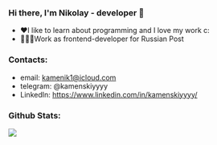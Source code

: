 ### Hi there, I'm Nikolay - developer 👋

- ❤️I like to learn about programming and I love my work с:
- 👨🏼‍💻Work as frontend-developer for Russian Post

### Contacts:

- email: kamenik1@icloud.com
- telegram: @kamenskiyyyy
- LinkedIn: https://www.linkedin.com/in/kamenskiyyyy/

### Github Stats:

<a href="https://github.com/kamenskiyyyy">
  <img src="https://github-readme-stats.vercel.app/api/top-langs/?username=kamenskiyyyy&theme=dark&layout=compact&langs_count=20" />
</a>
